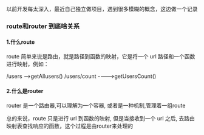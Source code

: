 以前开发每太深入，最近自己独立做项目，遇到很多模糊的概念，这边做一个记录

### route和router 到底啥关系
#### 1.什么route
route 简单来说是路由，就是路径到函数的映射，它是将一个 url 路径和一个函数进行映射，例如：

  /users   -->getAllusers()
  /users/count ---->getUsersCount()
  
#### 2.什么是router
router 是一个路由器,可以理解为一个容器, 或者是一种机制,管理着一组route

总的来说，route 只是进行 url 到函数的映射, 但是当接收到一个 url 之后, 去路由映射表查找响应的函数，这个过程是由router来处理的
